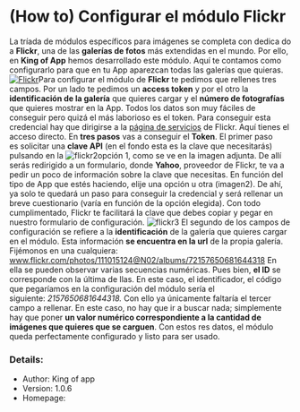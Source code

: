 # **(How to) Configurar el módulo Flickr**

La tríada de módulos específicos para imágenes se completa con dedica do a **Flickr**, una de las **galerías de fotos** más extendidas en el mundo. Por ello, en **King of App** hemos desarrollado este módulo. Aquí te contamos como configurarlo para que en tu App aparezcan todas las galerías que quieras. [![Flickr](http://kingofapp.es/wp-content/uploads/2016/01/Flickr-300x157.png)](http://kingofapp.es/wp-content/uploads/2016/01/Flickr.png)Para configurar el módulo de **Flickr** te pedimos que rellenes tres campos. Por un lado te pedimos un **access token** y por el otro la **identificación de la galería** que quieres cargar y el **número de fotografías** que quieres mostrar en la App. Todos los datos son muy fáciles de conseguir pero quizá el más laborioso es el token. Para conseguir esta credencial hay que dirigirse a la [página de servicios](https://www.flickr.com/services/apps/create/) de Flickr. Aquí tienes el acceso directo. En **tres pasos** vas a conseguir el **Token**. El primer paso es solicitar una **clave API** (en el fondo esta es la clave que necesitarás) pulsando en la ![flickr2](http://kingofapp.es/wp-content/uploads/2016/01/flickr2-300x157.png)opción 1, como se ve en la imagen adjunta. De allí serás redirigido a un formulario, donde **Yahoo**, proveedor de Flickr, te va a pedir un poco de información sobre la clave que necesitas. En función del tipo de App que estés haciendo, elije una opción u otra (imagen2). De ahí, ya solo te quedará un paso para conseguir la credencial y será rellenar un breve cuestionario (varía en función de la opción elegida). Con todo cumplimentado, Flickr te facilitará la clave que debes copiar y pegar en nuestro formulario de configuración. ![flickr3](http://kingofapp.es/wp-content/uploads/2016/01/flickr3-300x159.png) El segundo de los campos de configuración se refiere a la **identificación** de la galería que quieres cargar en el módulo. Esta información **se encuentra en la url** de la propia galería. Fijémonos en una cualquiera: www.flickr.com/photos/111015124@N02/albums/72157650681644318 En ella se pueden observar varias secuencias numéricas. Pues bien, **el ID** se corresponde con la última de llas. En este caso, el identificador, el código que pegaríamos en la configuración del módulo sería el siguiente: _2157650681644318\._ Con ello ya únicamente faltaría el tercer campo a rellenar. En este caso, no hay que ir a buscar nada; simplemente hay que poner **un valor numérico correspondiente a la cantidad de imágenes que quieres que se carguen**. Con estos res datos, el módulo queda perfectamente configurado y listo para ser usado.

### Details:

- Author: King of app
- Version: 1.0.6
- Homepage:
